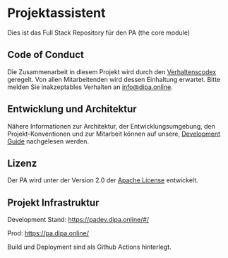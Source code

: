 # Projektassistent

Dies ist das Full Stack Repository für den PA (the core module)

## Code of Conduct

Die Zusammenarbeit in diesem Projekt wird durch den
[Verhaltenscodex](https://github.com/DiPA-Projekt/contribution/blob/master/CODE_OF_CONDUCT.md) geregelt. Von
allen Mitarbeitenden wird dessen Einhaltung erwartet. Bitte melden Sie inakzeptables Verhalten an info@dipa.online.

## Entwicklung und Architektur

Nähere Informationen zur Architektur, der Entwicklungsumgebung, den Projekt-Konventionen und zur Mitarbeit können
auf unsere, [Development Guide](DEVELOPMENT.md) nachgelesen werden.

## Lizenz

Der PA wird unter der Version 2.0 der [Apache License](https://www.apache.org/licenses/LICENSE-2.0) entwickelt.

## Projekt Infrastruktur

Development Stand: https://padev.dipa.online/#/

Prod: https://pa.dipa.online/

Build und Deployment sind als Github Actions hinterlegt.
